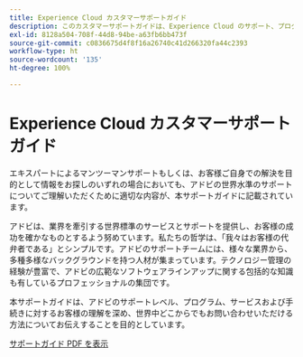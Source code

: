 ```yaml
---
title: Experience Cloud カスタマーサポートガイド
description: このカスタマーサポートガイドは、Experience Cloud のサポート、プログラム、サービス、手順について知るのに役立ちます。また、世界各地でのアクセス方法についても説明しています。
exl-id: 8128a504-708f-44d8-94be-a63fb6bb473f
source-git-commit: c0836675d4f8f16a26740c41d266320fa44c2393
workflow-type: ht
source-wordcount: '135'
ht-degree: 100%

---
```


# Experience Cloud カスタマーサポートガイド

エキスパートによるマンツーマンサポートもしくは、お客様ご自身での解決を目的として情報をお探しのいずれの場合においても、アドビの世界水準のサポートについてご理解いただくために適切な内容が、本サポートガイドに記載されています。

アドビは、業界を牽引する世界標準のサービスとサポートを提供し、お客様の成功を確かなものとするよう努めています。私たちの哲学は、「我々はお客様の代弁者である」とシンプルです。アドビのサポートチームには、様々な業界から、多種多様なバックグラウンドを持つ人材が集まっています。テクノロジー管理の経験が豊富で、アドビの広範なソフトウェアラインアップに関する包括的な知識も有しているプロフェッショナルの集団です。

本サポートガイドは、アドビのサポートレベル、プログラム、サービスおよび手続きに対するお客様の理解を深め、世界中どこからでもお問い合わせいただける方法についてお伝えすることを目的としています。

[サポートガイド PDF を表示](assets/ExperienceCloudCustomerSupportGuide.pdf)
